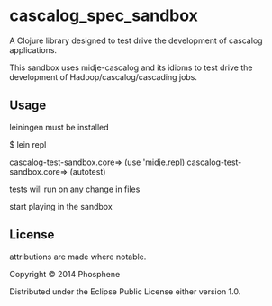 # cascalog_spec_sandbox

A Clojure library designed to test drive the development of cascalog applications.

This sandbox uses midje-cascalog and its idioms to test drive the development of Hadoop/cascalog/cascading jobs.


## Usage

leiningen must be installed

$ lein repl

cascalog-test-sandbox.core=> (use 'midje.repl)
cascalog-test-sandbox.core=> (autotest)

tests will run on any change in files

start playing in the sandbox

## License

attributions are made where notable.

Copyright © 2014 Phosphene

Distributed under the Eclipse Public License either version 1.0.
